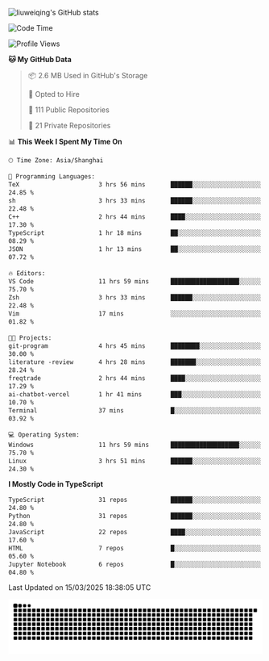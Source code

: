 ![liuweiqing's GitHub stats](https://github-readme-stats.vercel.app/api?username=14790897&show_icons=true&locale=cn&include_all_commits=true&count_private=true)

<!--START_SECTION:waka-->
![Code Time](http://img.shields.io/badge/Code%20Time-2%2C009%20hrs%2027%20mins-blue)

![Profile Views](http://img.shields.io/badge/Profile%20Views-31-blue)

**🐱 My GitHub Data** 

> 📦 2.6 MB Used in GitHub's Storage 
 > 
> 💼 Opted to Hire
 > 
> 📜 111 Public Repositories 
 > 
> 🔑 21 Private Repositories 
 > 
📊 **This Week I Spent My Time On** 

```text
🕑︎ Time Zone: Asia/Shanghai

💬 Programming Languages: 
TeX                      3 hrs 56 mins       ██████░░░░░░░░░░░░░░░░░░░   24.85 % 
sh                       3 hrs 33 mins       ██████░░░░░░░░░░░░░░░░░░░   22.48 % 
C++                      2 hrs 44 mins       ████░░░░░░░░░░░░░░░░░░░░░   17.30 % 
TypeScript               1 hr 18 mins        ██░░░░░░░░░░░░░░░░░░░░░░░   08.29 % 
JSON                     1 hr 13 mins        ██░░░░░░░░░░░░░░░░░░░░░░░   07.72 % 

🔥 Editors: 
VS Code                  11 hrs 59 mins      ███████████████████░░░░░░   75.70 % 
Zsh                      3 hrs 33 mins       ██████░░░░░░░░░░░░░░░░░░░   22.48 % 
Vim                      17 mins             ░░░░░░░░░░░░░░░░░░░░░░░░░   01.82 % 

🐱‍💻 Projects: 
git-program              4 hrs 45 mins       ████████░░░░░░░░░░░░░░░░░   30.00 % 
literature -review       4 hrs 28 mins       ███████░░░░░░░░░░░░░░░░░░   28.24 % 
freqtrade                2 hrs 44 mins       ████░░░░░░░░░░░░░░░░░░░░░   17.29 % 
ai-chatbot-vercel        1 hr 41 mins        ███░░░░░░░░░░░░░░░░░░░░░░   10.70 % 
Terminal                 37 mins             █░░░░░░░░░░░░░░░░░░░░░░░░   03.92 % 

💻 Operating System: 
Windows                  11 hrs 59 mins      ███████████████████░░░░░░   75.70 % 
Linux                    3 hrs 51 mins       ██████░░░░░░░░░░░░░░░░░░░   24.30 % 
```

**I Mostly Code in TypeScript** 

```text
TypeScript               31 repos            ██████░░░░░░░░░░░░░░░░░░░   24.80 % 
Python                   31 repos            ██████░░░░░░░░░░░░░░░░░░░   24.80 % 
JavaScript               22 repos            ████░░░░░░░░░░░░░░░░░░░░░   17.60 % 
HTML                     7 repos             █░░░░░░░░░░░░░░░░░░░░░░░░   05.60 % 
Jupyter Notebook         6 repos             █░░░░░░░░░░░░░░░░░░░░░░░░   04.80 % 
```




 Last Updated on 15/03/2025 18:38:05 UTC
<!--END_SECTION:waka-->

<picture>
  <source media="(prefers-color-scheme: dark)" srcset="https://raw.githubusercontent.com/14790897/14790897/output/github-contribution-grid-snake-dark.svg" />
  <source media="(prefers-color-scheme: light)" srcset="https://raw.githubusercontent.com/14790897/14790897/output/github-contribution-grid-snake.svg" />
  <img alt="github-snake" src="https://raw.githubusercontent.com/14790897/14790897/output/github-contribution-grid-snake.svg" />
</picture>
